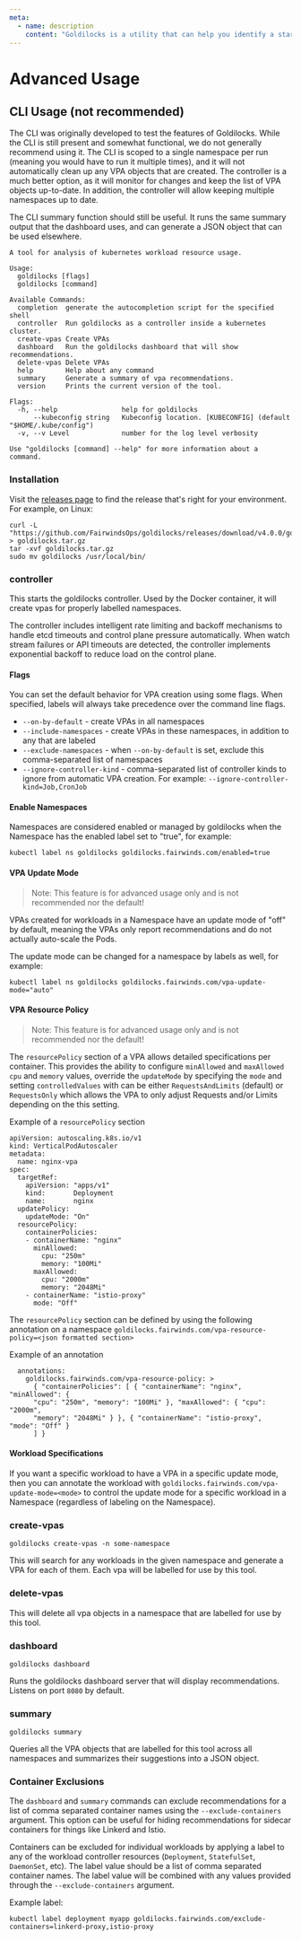 ```yaml
---
meta:
  - name: description
    content: "Goldilocks is a utility that can help you identify a starting point for resource requests and limits. Here are some advanced usages."
---
```

# Advanced Usage

## CLI Usage (not recommended)

The CLI was originally developed to test the features of Goldilocks. While the CLI is still present and somewhat functional, we do not generally recommend using it. The CLI is scoped to a single namespace per run (meaning you would have to run it multiple times), and it will not automatically clean up any VPA objects that are created. The controller is a much better option, as it will monitor for changes and keep the list of VPA objects up-to-date. In addition, the controller will allow keeping multiple namespaces up to date.

The CLI summary function should still be useful. It runs the same summary output that the dashboard uses, and can generate a JSON object that can be used elsewhere.

```
A tool for analysis of kubernetes workload resource usage.

Usage:
  goldilocks [flags]
  goldilocks [command]

Available Commands:
  completion  generate the autocompletion script for the specified shell
  controller  Run goldilocks as a controller inside a kubernetes cluster.
  create-vpas Create VPAs
  dashboard   Run the goldilocks dashboard that will show recommendations.
  delete-vpas Delete VPAs
  help        Help about any command
  summary     Generate a summary of vpa recommendations.
  version     Prints the current version of the tool.

Flags:
  -h, --help                help for goldilocks
      --kubeconfig string   Kubeconfig location. [KUBECONFIG] (default "$HOME/.kube/config")
  -v, --v Level             number for the log level verbosity

Use "goldilocks [command] --help" for more information about a command.
```

### Installation

Visit the [releases page](https://github.com/FairwindsOps/goldilocks/releases) to find the release
that's right for your environment. For example, on Linux:
```
curl -L "https://github.com/FairwindsOps/goldilocks/releases/download/v4.0.0/goldilocks_4.0.0_linux_amd64.tar.gz" > goldilocks.tar.gz
tar -xvf goldilocks.tar.gz
sudo mv goldilocks /usr/local/bin/
```

### controller

This starts the goldilocks controller. Used by the Docker container, it will create vpas for properly labelled namespaces.

The controller includes intelligent rate limiting and backoff mechanisms to handle etcd timeouts and control plane pressure automatically. When watch stream failures or API timeouts are detected, the controller implements exponential backoff to reduce load on the control plane.

#### Flags
You can set the default behavior for VPA creation using some flags. When specified, labels will always take precedence over the command line flags.

* `--on-by-default` - create VPAs in all namespaces
* `--include-namespaces` - create VPAs in these namespaces, in addition to any that are labeled
* `--exclude-namespaces` - when `--on-by-default` is set, exclude this comma-separated list of namespaces
* `--ignore-controller-kind` - comma-separated list of controller kinds to ignore from automatic VPA creation. For example: `--ignore-controller-kind=Job,CronJob`

#### Enable Namespaces

Namespaces are considered enabled or managed by goldilocks when the Namespace
has the enabled label set to "true", for example:

```
kubectl label ns goldilocks goldilocks.fairwinds.com/enabled=true
```

#### VPA Update Mode

> Note: This feature is for advanced usage only and is not recommended nor the default!

VPAs created for workloads in a Namespace have an update mode of "off" by
default, meaning the VPAs only report recommendations and do not actually
auto-scale the Pods.

The update mode can be changed for a namespace by labels as well, for example:

```
kubectl label ns goldilocks goldilocks.fairwinds.com/vpa-update-mode="auto"
```

#### VPA Resource Policy

> Note: This feature is for advanced usage only and is not recommended nor the default!

The `resourcePolicy` section of a VPA allows detailed specifications per container.  This provides the ability to configure `minAllowed` and `maxAllowed` `cpu` and `memory` values, override the `updateMode` by specifying the `mode` and setting `controlledValues` with can be either `RequestsAndLimits` (default) or `RequestsOnly` which allows the VPA to only adjust Requests and/or Limits depending on the this setting.

Example of a `resourcePolicy` section

```
apiVersion: autoscaling.k8s.io/v1
kind: VerticalPodAutoscaler
metadata:
  name: nginx-vpa
spec:
  targetRef:
    apiVersion: "apps/v1"
    kind:       Deployment
    name:       nginx
  updatePolicy:
    updateMode: "On"
  resourcePolicy:
    containerPolicies:
    - containerName: "nginx"
      minAllowed:
        cpu: "250m"
        memory: "100Mi"
      maxAllowed:
        cpu: "2000m"
        memory: "2048Mi"
    - containerName: "istio-proxy"
      mode: "Off"
```

The `resourcePolicy` section can be defined by using the following annotation on a namespace `goldilocks.fairwinds.com/vpa-resource-policy=<json formatted section>`

Example of an annotation

```
  annotations:
    goldilocks.fairwinds.com/vpa-resource-policy: >
      { "containerPolicies": [ { "containerName": "nginx", "minAllowed": {
      "cpu": "250m", "memory": "100Mi" }, "maxAllowed": { "cpu": "2000m",
      "memory": "2048Mi" } }, { "containerName": "istio-proxy", "mode": "Off" }
      ] }
```

#### Workload Specifications

If you want a specific workload to have a VPA in a specific update mode,
then you can annotate the workload with `goldilocks.fairwinds.com/vpa-update-mode=<mode>`
to control the update mode for a specific workload in a Namespace (regardless of labeling on the Namespace).

### create-vpas

`goldilocks create-vpas -n some-namespace`

This will search for any workloads in the given namespace and generate a VPA for each of them.  Each vpa will be labelled for use by this tool.

### delete-vpas

This will delete all vpa objects in a namespace that are labelled for use by this tool.

### dashboard

`goldilocks dashboard`

Runs the goldilocks dashboard server that will display recommendations. Listens on port `8080` by default.

### summary

`goldilocks summary`

Queries all the VPA objects that are labelled for this tool across all namespaces and summarizes their suggestions into a JSON object.

### Container Exclusions

The `dashboard` and `summary` commands can exclude recommendations for a list of comma separated container names using the `--exclude-containers` argument. This option can be useful for hiding recommendations for sidecar containers for things like Linkerd and Istio.

Containers can be excluded for individual workloads by applying a label to any of the workload controller resources (`Deployment`, `StatefulSet`, `DaemonSet`, etc). The label value should be a list of comma separated container names. The label value will be combined with any values provided through the `--exclude-containers` argument.

Example label:

`kubectl label deployment myapp goldilocks.fairwinds.com/exclude-containers=linkerd-proxy,istio-proxy`
